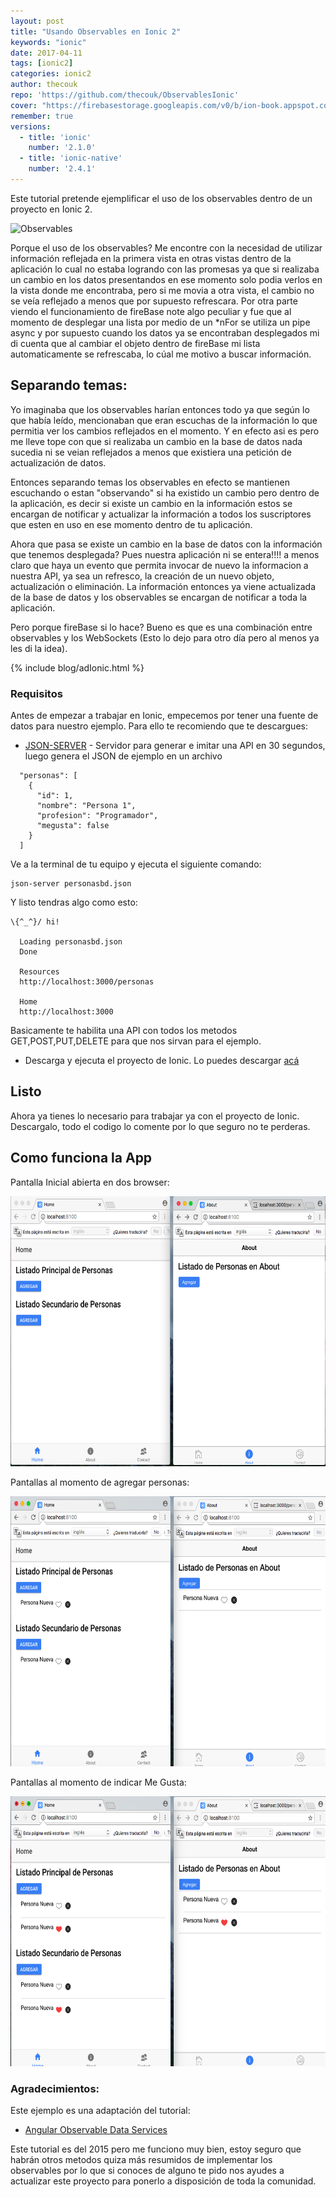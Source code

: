 ```yaml
---
layout: post
title: "Usando Observables en Ionic 2"
keywords: "ionic"
date: 2017-04-11
tags: [ionic2]
categories: ionic2
author: thecouk
repo: 'https://github.com/thecouk/ObservablesIonic'
cover: "https://firebasestorage.googleapis.com/v0/b/ion-book.appspot.com/o/posts%2F2016-07-08-observables-angular2%2Fobservables-and-reactive-programming-in-angular-2-rangleio%20(1).png?alt=media&token=0425540b-2b95-493c-a2f7-d061880a37a1"
remember: true
versions:
  - title: 'ionic'
    number: '2.1.0'
  - title: 'ionic-native'
    number: '2.4.1'
---
```


Este tutorial pretende ejemplificar el uso de los observables dentro de un proyecto en Ionic 2.

<!--summary-->

<img width="918" height="410" class="responsive" src="https://firebasestorage.googleapis.com/v0/b/ion-book.appspot.com/o/posts%2F2016-07-08-observables-angular2%2Fobservables-and-reactive-programming-in-angular-2-rangleio%20(1).png?alt=media&token=0425540b-2b95-493c-a2f7-d061880a37a1" alt="Observables">

 

Porque el uso de los observables? Me encontre con la necesidad de utilizar información reflejada en la primera vista en otras vistas dentro de la aplicación lo cual no estaba logrando con las promesas ya que si realizaba un cambio en los datos presentandos en ese momento solo podia verlos en la vista donde me encontraba, pero si me movia a otra vista, el cambio no se veía reflejado a menos que por supuesto refrescara. Por otra parte viendo el funcionamiento de fireBase note algo peculiar y fue que al momento de desplegar una lista por medio de un *nFor se utiliza un pipe async y por supuesto cuando los datos ya se encontraban desplegados mi di cuenta que al cambiar el objeto dentro de fireBase mi lista automaticamente se refrescaba, lo cúal me motivo a buscar información.

## Separando temas:

Yo imaginaba que los observables harían entonces todo ya que según lo que había leído, mencionaban que eran escuchas de la información lo que permitia ver los cambios reflejados en el momento. Y en efecto asi es pero me lleve tope con que si realizaba un cambio en la base de datos nada sucedia ni se veian reflejados a menos que existiera una petición de actualización de datos.

Entonces separando temas los observables en efecto se mantienen escuchando o estan "observando" si ha existido un cambio pero dentro de la aplicación, es decir si existe un cambio en la información estos se encargan de notificar y actualizar la información a todos los suscriptores que esten en uso en ese momento dentro de tu aplicación.

Ahora que pasa se existe un cambio en la base de datos con la información que tenemos desplegada? Pues nuestra aplicación ni se entera!!!! a menos claro que haya un evento que permita invocar de nuevo la informacion a nuestra API, ya sea un refresco, la creación de un nuevo objeto, actualización o eliminación. La información entonces ya viene actualizada de la base de datos y los observables se encargan de notificar a toda la aplicación.

Pero porque fireBase si lo hace? Bueno es que es una combinación entre observables y los WebSockets (Esto lo dejo para otro día pero al menos ya les di la idea). 

{% include blog/adIonic.html %}

### Requisitos

Antes de empezar a trabajar en Ionic, empecemos por tener una fuente de datos para nuestro ejemplo. Para ello te recomiendo que te descargues:

* [JSON-SERVER](https://github.com/typicode/json-server) - Servidor para generar e imitar una API en 30 segundos, luego genera el JSON de ejemplo en un archivo

```
  "personas": [
    {
      "id": 1,
      "nombre": "Persona 1",
      "profesion": "Programador",
      "megusta": false
    }
  ]
```

Ve a la terminal de tu equipo y ejecuta el siguiente comando:

```
json-server personasbd.json
```

Y listo tendras algo como esto:

```
\{^_^}/ hi!

  Loading personasbd.json
  Done

  Resources
  http://localhost:3000/personas

  Home
  http://localhost:3000
```

Basicamente te habilita una API con todos los metodos GET,POST,PUT,DELETE para que nos sirvan para el ejemplo.

* Descarga y ejecuta el proyecto de Ionic. Lo puedes descargar [acá](https://github.com/thecouk/ObservablesIonic)

## Listo

Ahora ya tienes lo necesario para trabajar ya con el proyecto de Ionic. Descargalo, todo el codigo lo comente por lo que seguro no te perderas.

## Como funciona la App

Pantalla Inicial abierta en dos browser:

<img width="627" height="432" class="responsive" 
src="https://github.com/thecouk/ObservablesIonic/blob/master/src/assets/img-ejemplos/listaPersonasInicial.png?raw=true">

Pantallas al momento de agregar personas:

<img width="632" height="432" class="responsive" src="https://github.com/thecouk/ObservablesIonic/blob/master/src/assets/img-ejemplos/listaPersonasAgregar.png?raw=true">

Pantallas al momento de indicar Me Gusta:

<img width="632" height="432" class="responsive" src="https://github.com/thecouk/ObservablesIonic/blob/master/src/assets/img-ejemplos/listaPersonasMeGusta.png?raw=true">

### Agradecimientos:

Este ejemplo es una adaptación del tutorial: 
* [Angular Observable Data Services](https://coryrylan.com/blog/angular-observable-data-services)

Este tutorial es del 2015 pero me funciono muy bien, estoy seguro que habrán otros metodos quiza más resumidos de implementar los observables por lo que si conoces de alguno te pido nos ayudes a actualizar este proyecto para ponerlo a disposición de toda la comunidad.